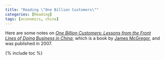 ```yaml
---
title: "Reading \"One Billion Customers\""
categories: [Reading]
tags: [economics, china]
---
```


Here are some notes on *[One Billion Customers: Lessons from the Front Lines of Doing Business in China](https://www.amazon.com/One-Billion-Customers-Lessons-Business/dp/074325841X)*, which is a book by [James McGregor](https://jamesmcgregor-inc.com/), and was published in 2007.

{% include toc %}